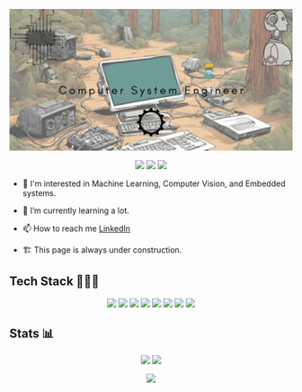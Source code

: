 ![banner](https://github.com/aniekanBane/aniekanBane/blob/main/git_banner.gif)

<p align="center">
  <img src="https://badges.pufler.dev/visits/aniekanBane/aniekanBane"/> 
  <!-- <img src="https://badges.pufler.dev/years/ritik307"/> -->
  <img src="https://badges.pufler.dev/repos/aniekanBane"/>
  <img src="https://badges.pufler.dev/commits/monthly/aniekanBane" />
</p>

- 👀 I'm interested in Machine Learning, Computer Vision, and Embedded systems.
- 🌱 I’m currently learning a lot.

- 📫 How to reach me [LinkedIn](https://www.linkedin.com/in/aniekan-umanah-0421ab197/)
- 🏗 This page is always under construction.

<!---
Codewars: ->

![My Kata](https://www.codewars.com/users/aniekanBane/badges/micro)
--->

## Tech Stack 👨🏾‍💻

<p align="center">
  <img src="https://img.shields.io/badge/c%23-%23239120.svg?style=for-the-badge&logo=c-sharp&logoColor=white">
  <img src="https://img.shields.io/badge/python-3670A0?style=for-the-badge&logo=python&logoColor=ffdd54">
  <img src="https://img.shields.io/badge/c++-%2300599C.svg?style=for-the-badge&logo=c%2B%2B&logoColor=white"/>
  <img src="https://img.shields.io/badge/.NET-5C2D91?style=for-the-badge&logo=.net&logoColor=white">
  <img src="https://img.shields.io/badge/postgres-%23316192.svg?style=for-the-badge&logo=postgresql&logoColor=white)">
  <img src="https://img.shields.io/badge/docker-%230db7ed.svg?style=for-the-badge&logo=docker&logoColor=white">
  <img src="https://img.shields.io/badge/azure-%230072C6.svg?style=for-the-badge&logo=microsoftazure&logoColor=white">
  <img src="https://img.shields.io/badge/github-%23121011.svg?style=for-the-badge&logo=github&logoColor=white">
</p>

## Stats 📊

<p align="center">
  <img src="https://github-readme-stats.vercel.app/api?username=aniekanBane&show_icons=true&theme=merko">
  <img src="https://github-readme-streak-stats.herokuapp.com/?user=aniekanBane&show_icons=true&locale=en&layout=compact&theme=merko" />
</p>

<p align = "center">
  <img src = "https://github-readme-stats.vercel.app/api/top-langs/?username=aniekanBane&hide=html,css,shaderlab,kotlin,hlsl&theme=merko&layout=donut">
</p> 

<!---
aniekanBane/aniekanBane is a ✨ special ✨ repository because its `README.md` (this file) appears on your GitHub profile.
You can click the Preview link to take a look at your changes.
--->
